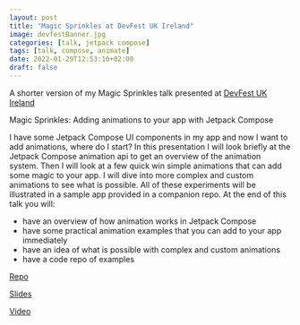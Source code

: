```yaml
---
layout: post
title: "Magic Sprinkles at DevFest UK Ireland"
image: devfestBanner.jpg
categories: [talk, jetpack compose]
tags: [talk, compose, animate]
date: 2022-01-29T12:53:10+02:00
draft: false
---
```


A shorter version of my Magic Sprinkles talk presented at [DevFest UK Ireland](https://www.devfest-uki.com/schedule) 

Magic Sprinkles: Adding animations to your app with Jetpack Compose

I have some Jetpack Compose UI components in my app and now I want to add animations, where do I start?
In this presentation I will look briefly at the Jetpack Compose animation api to get an overview of the animation system. Then I will look at a few quick win simple animations that can add some magic to your app. I will dive into more complex and custom animations to see what is possible. All of these experiments will be illustrated in a sample app provided in a companion repo.
At the end of this talk you will:

* have an overview of how animation works in Jetpack Compose
* have some practical animation examples that you can add to your app immediately
* have an idea of what is possible with complex and custom animations
* have a code repo of examples

[Repo](https://gitlab.com/maiatoday/esw)

[Slides](https://docs.google.com/presentation/d/1KFfMNqm6GhorZxzhd-n_URsTHq_bOEApWTgOfJoc_to/edit?usp=sharing)

[Video](https://youtu.be/MmrFEo-3acs?t=8157)